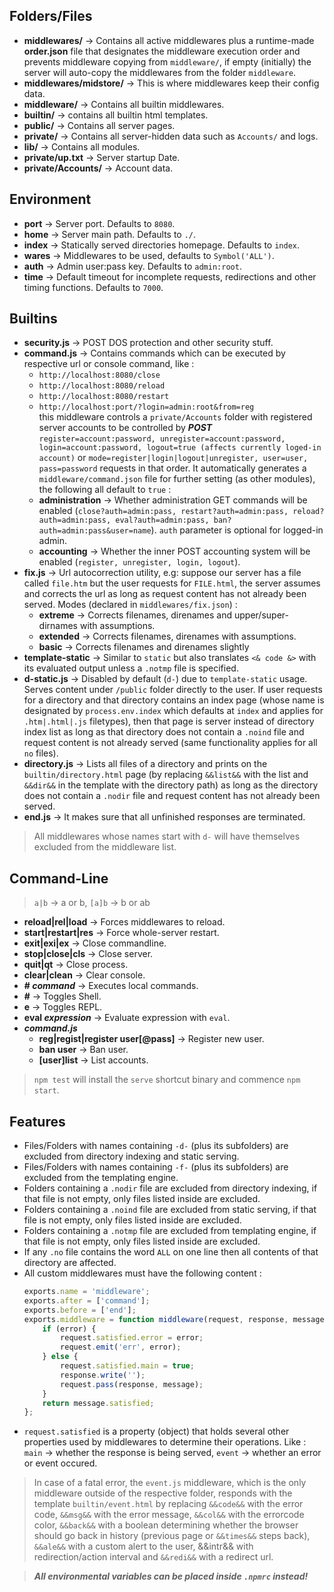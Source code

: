 ## Folders/Files  
  * **middlewares/** -> Contains all active middlewares plus a runtime-made **order.json** file that designates the middleware execution order and prevents middleware copying from `middleware/`, if empty (initially) the server will auto-copy the middlewares from the folder `middleware`.  
  * **middlewares/midstore/** -> This is where middlewares keep their config data.  
  * **middleware/** -> Contains all builtin middlewares.  
  * **builtin/** -> contains all builtin html templates.  
  * **public/** -> Contains all server pages.  
  * **private/** -> Contains all server-hidden data such as `Accounts/` and logs.  
  * **lib/** -> Contains all modules.  
  * **private/up.txt** -> Server startup Date.  
  * **private/Accounts/** -> Account data.  
  
## Environment  
  * **port** -> Server port. Defaults to `8080`.  
  * **home** -> Server main path. Defaults to `./`.  
  * **index** -> Statically served directories homepage. Defaults to `index`.  
  * **wares** -> Middlewares to be used, defaults to `Symbol('ALL')`.  
  * **auth** -> Admin user:pass key. Defaults to `admin:root`.  
  * **time** -> Default timeout for incomplete requests, redirections and other timing functions. Defaults to `7000`.    
  
## Builtins  
  * **security.js** -> POST DOS protection and other security stuff.  
  * **command.js** -> Contains commands which can be executed by respective url or console command, like :  
    * `http://localhost:8080/close`  
    * `http://localhost:8080/reload`  
    * `http://localhost:8080/restart`  
    * `http://localhost:port/?login=admin:root&from=reg`  
  this middleware controls a `private/Accounts` folder with registered server accounts to be controlled by ***POST*** `register=account:password, unregister=account:password, login=account:password, logout=true (affects currently loged-in account)` or `mode=register|login|logout|unregister, user=user, pass=password` requests in that order. It automatically generates a `middleware/command.json` file for further setting (as other modules), the following all default to `true` :  
    * **administration** -> Whether administration GET commands will be enabled (`close?auth=admin:pass, restart?auth=admin:pass, reload?auth=admin:pass, eval?auth=admin:pass, ban?auth=admin:pass&user=name`). `auth` parameter is optional for logged-in admin.  
    * **accounting** -> Whether the inner POST accounting system will be enabled (`register, unregister, login, logout`).  
  * **fix.js** -> Url autocorrection utility, e.g: suppose our server has a file called `file.htm` but the user requests for `FILE.html`, the server assumes and corrects the url as long as request content has not already been served. Modes (declared in `middlewares/fix.json`) :   
    * **extreme** -> Corrects filenames, direnames and upper/super-dirnames with assumptions.  
    * **extended** -> Corrects filenames, direnames with assumptions.  
    * **basic** -> Corrects filenames and direnames slightly  
  * **template-static** -> Similar to `static` but also translates `<& code &>` with its evaluated output unless a `.notmp` file is specified.  
  * **d-static.js** -> Disabled by default (`d-`) due to `template-static` usage. Serves content under `/public` folder directly to the user. If user requests for a directory and that directory contains an index page (whose name is designated by `process.env.index` which defaults at `index` and applies for `.htm|.html|.js` filetypes), then that page is server instead of directory index list as long as that directory does not contain a `.noind` file and request content is not already served (same functionality applies for all `no` files).  
  * **directory.js** -> Lists all files of a directory and prints on the `builtin/directory.html` page (by replacing `&&list&&` with the list and `&&dir&&` in the template with the directory path) as long as the directory does not contain a `.nodir` file and request content has not already been served.  
  * **end.js** -> It makes sure that all unfinished responses are terminated.  
  
> All middlewares whose names start with `d-` will have themselves excluded from the middleware list.  
  
## Command-Line  
> `a|b` -> a or b, `[a]b` -> b or ab  
  * **reload|rel|load** -> Forces middlewares to reload.  
  * **start|restart|res** -> Force whole-server restart.  
  * **exit|exi|ex** -> Close commandline.  
  * **stop|close|cls** -> Close server.  
  * **quit|qt** -> Close process.  
  * **clear|clean** -> Clear console.  
  * **# *command*** -> Executes local commands.  
  * **#** -> Toggles Shell.  
  * **e** -> Toggles REPL.  
  * **eval *expression*** -> Evaluate expression with `eval`.  
  * ***command.js***  
    * **reg|regist|register user[@pass]** -> Register new user.  
    * **ban user** -> Ban user.  
    * **[user]list** -> List accounts.  
  
> `npm test` will install the `serve` shortcut binary and commence `npm start`.  
  
## Features  
  * Files/Folders with names containing `-d-` (plus its subfolders) are excluded from directory indexing and static serving.  
  * Files/Folders with names containing `-f-` (plus its subfolders) are excluded from the templating engine.  
  * Folders containing a `.nodir` file are excluded from directory indexing, if that file is not empty, only files listed inside are excluded.  
  * Folders containing a `.noind` file are excluded from static serving, if that file is not empty, only files listed inside are excluded.  
  * Folders containing a `.notmp` file are excluded from templating engine, if that file is not empty, only files listed inside are excluded.  
  * If any `.no` file contains the word `ALL` on one line then all contents of that directory are affected.  
  * All custom middlewares must have the following content :  
    ```javascript
    exports.name = 'middleware';
    exports.after = ['command'];
    exports.before = ['end'];
    exports.middleware = function middleware(request, response, message) {
    	if (error) {
    		request.satisfied.error = error;
    		request.emit('err', error);
    	} else {
    		request.satisfied.main = true;
    		response.write('');
    		request.pass(response, message);
    	}
    	return message.satisfied;
    };
    ```  
  * `request.satisfied` is a property (object) that holds several other properties used by middlewares to determine their operations. Like : `main` -> whether the response is being served, `event` -> whether an error or event occured.  
  
> In case of a fatal error, the `event.js` middleware, which is the only middleware outside of the respective folder, responds with the template `builtin/event.html` by replacing `&&code&&` with the error code, `&&msg&&` with the error message, `&&col&&` with the errorcode color, `&&back&&` with a boolean determining whether the browser should go back in history (previous page or `&&times&&` steps back), `&&ale&&` with a custom alert to the user, &&intr&& with redirection/action interval and `&&redi&&` with a redirect url.  
  
> ***All environmental variables can be placed inside `.npmrc` instead!***  